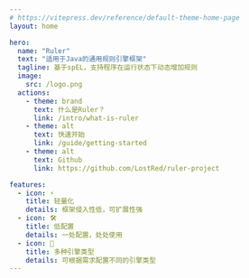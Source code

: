 ```yaml
---
# https://vitepress.dev/reference/default-theme-home-page
layout: home

hero:
  name: "Ruler"
  text: "适用于Java的通用规则引擎框架"
  tagline: 基于spEL，支持程序在运行状态下动态增加规则
  image:
    src: /logo.png
  actions:
    - theme: brand
      text: 什么是Ruler？
      link: /intro/what-is-ruler
    - theme: alt
      text: 快速开始
      link: /guide/getting-started
    - theme: alt
      text: Github
      link: https://github.com/LostRed/ruler-project

features:
  - icon: ⚡
    title: 轻量化
    details: 框架侵入性低，可扩展性强
  - icon: 🛠️
    title: 低配置
    details: 一处配置，处处使用
  - icon: 🎨
    title: 多种引擎类型
    details: 可根据需求配置不同的引擎类型
---
```

